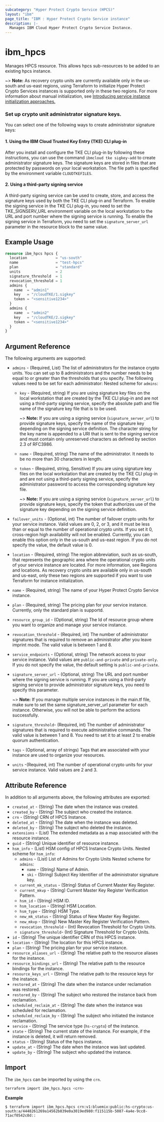 ```yaml
---
subcategory: "Hyper Protect Crypto Service (HPCS)"
layout: "ibm"
page_title: "IBM : Hyper Protect Crypto Service instance"
description: |-
  Manages IBM Cloud Hyper Protect Crypto Service Instance.
---
```


# ibm\_hpcs

Manages HPCS resource. This allows hpcs sub-resources to be added to an existing hpcs instance.

~> **Note:** As recovery crypto units are currently available only in the us-south and us-east regions, using Terraform to initialize Hyper Protect Crypto Services instances is supported only in these two regions. For more information about manual initialization, see [Introducing service instance initialization approaches.](https://cloud.ibm.com/docs/hs-crypto?topic=hs-crypto-initialize-instance-mode)



### Set up crypto unit administrator signature keys. 
You can select one of the following ways to create administrator signature keys:
  #### 1. Using the IBM Cloud Trusted Key Entry (TKE) CLI plug-in

  After you install and configure the TKE CLI plug-in by following these instructions, you can use the command `ibmcloud tke sigkey-add` to create administrator signature keys. The signature keys are stored in files that are protected by passwords on your local workstation. The file path is specified by the environment variable `CLOUDTKEFILES`.

  #### 2. Using a third-party signing service

  A third-party signing service can be used to create, store, and access the signature keys used by both the TKE CLI plug-in and Terraform. To enable the signing service in the TKE CLI plug-in, you need to set the TKE_SIGNSERV_URL environment variable on the local workstation to the URL and port number where the signing service is running. To enable the signing service in Terraform, you need to set the `signature_server_url` parameter in the resource block to the same value.



## Example Usage

```terraform
resource ibm_hpcs hpcs {
  location             = "us-south"
  name                 = "test-hpcs"
  plan                 = "standard"
  units                = 2
  signature_threshold  = 1
  revocation_threshold = 1
  admins {
    name  = "admin1"
    key   = "/cloudTKE/1.sigkey"
    token = "<sensitive1234>"
  }
  admins {
    name  = "admin2"
    key   = "/cloudTKE/2.sigkey"
    token = "<sensitive1234>"
  }
}
```

## Argument Reference

The following arguments are supported:
* `admins` - (Required, List) The list of administrators for the instance crypto units. You can set up to 8 administrators and the number needs to be equal to or greater than the thresholds that you specify. The following values need to be set for each administrator:
  Nested scheme for `admins`:
  * `key` - (Required, string) If you are using signature key files on the local workstation that are created by the TKE CLI plug-in and are not using a third-party signing service, specify the absolute path and file name of the signature key file that is to be used.
  
    ~> **Note:** If you are using a signing service (`signature_server_url`) to provide signature keys, specify the name of the signature key depending on the signing service definition. The character string for the key name is appended to a URI that is sent to the signing service and must contain only unreserved characters as defined by section 2.3 of RFC3986.  
  * `name` - (Required, string) The name of the administrator. It needs to be no more than 30 characters in length.
  * `token` - (Required, string, Sensitive) If you are using signature key files on the local workstation that are created by the TKE CLI plug-in and are not using a third-party signing service, specify the administrator password to access the corresponding signature key file.
  
    ~> **Note:** If you are using a signing service (`signature_server_url`) to provide signature keys, specify the token that authorizes use of the signature key depending on the signing service definition.
* `failover_units` - (Optional, int) The number of failover crypto units for your service instance. Valid values are 0, 2, or 3, and it must be less than or equal to the number of operational crypto units. If you set it 0, cross-region high availability will not be enabled. Currently, you can enable this option only in the us-south and us-east region. If you do not specify the value, the default value is 0. 
* `location` - (Required, string) The region abbreviation, such as us-south, that represents the geographic area where the operational crypto units of your service instance are located. For more information, see Regions and locations. As recovery crypto units are available only in us-south and us-east, only these two regions are supported if you want to use Terraform for instance initialization.
* `name` - (Required, string) The name of your Hyper Protect Crypto Service instance.
* `plan` - (Required, string) The pricing plan for your service instance. Currently, only the standard plan is supportd.
* `resource_group_id` - (Optional, string) The Id of resource group where you want to organize and manage your service instance.
* `revocation_threshold` - (Required, int) The number of administrator signatures that is required to remove an administrator after you leave imprint mode. The valid value is between 1 and 8.
* `service_endpoints` - (Optional, string) The network access to your service instance. Valid values are `public-and-private` and `private-only`. If you do not specify the value, the default setting is `public-and-private`.
* `signature_server_url` - (Optional, string) The URL and port number where the signing service is running. If you are using a third-party signing service to provide administrator signature keys, you need to specify this parameter.

  ~> **Note:** If you manage multiple service instances in the main.tf file, make sure to set the same signature_server_url parameter for each instance. Otherwise, you will not be able to perform the actions successfully.
* `signature_threshold`- (Required, int)  The number of administrator signatures that is required to execute administrative commands. The valid value is between 1 and 8. You need to set it to at least 2 to enable quorum authentication.
* `tags` - (Optional, array of strings) Tags that are associated with your instance are used to organize your resources. 
* `units` -(Required, int) The number of operational crypto units for your service instance. Valid values are 2 and 3.
## Attribute Reference

In addition to all arguments above, the following attributes are exported:

* `created_at` - (String) The date when the instance was created.
* `created_by` - (String) The subject who created the instance.
* `crn` - (String) CRN of HPCS Instance.
* `deleted_at` - (String) The date when the instance was deleted.
* `deleted_by` - (String) The subject who deleted the instance.
* `extensions` - (List) The extended metadata as a map associated with the resource instance.
* `guid` - (String) Unique identifier of resource instance.
* `hsm_info` - (List) HSM config of HPCS Instance Crypto Units.
  Nested scheme for `hsm_info`:
  * `admins` - (List) List of Admins for Crypto Units
    Nested scheme for `admins`:
      * `name` - (String) Name of Admin.
      * `ski` - (String) Subject Key Identifier of the administrator signature key.
  * `current_mk_status` - (String) Status of Current Master Key Register.
  * `current_mkvp` - (String) Current Master Key Register Verification Pattern.
  * `hsm_id` - (String) HSM ID.
  * `hsm_location` - (String) HSM Location.
  * `hsm_type` - (String) HSM Type.
  * `new_mk_status` - (String) Status of New Master Key Register.
  * `new_mkvp` - (String) New Master Key Register Verification Pattern.
  * `revocation_threshold` - (Int) Revocation Threshold for Crypto Units.
  * `signature_threshold`- (Int) Signature Threshold for Crypto Units.
* `id` - (String) The unique identifier CRN of this HPCS instance.
* `location` - (String) The location for this HPCS instance.
* `plan` - (String) The pricing plan for your service instance.
* `resource_aliases_url` - (String) The relative path to the resource aliases for the instance.
* `resource_bindings_url` - (String) The relative path to the resource bindings for the instance.
* `resource_keys_url` - (String) The relative path to the resource keys for the instance.
* `restored_at` - (String) The date when the instance under reclamation was restored.
* `restored_by` - (String) The subject who restored the instance back from reclamation.
* `scheduled_reclaim_at` - (String) The date when the instance was scheduled for reclamation.
* `scheduled_reclaim_by` - (String) The subject who initiated the instance reclamation.
* `service` - (String) The service type (`hs-crypto`) of the instance.
* `state` - (String) The current state of the instance. For example, if the instance is deleted, it will return removed.
* `status` - (String) Status of the hpcs instance.
* `update_at` - (String) The date when the instance was last updated.
* `update_by` - (String) The subject who updated the instance.

## Import
The `ibm_hpcs` can be imported by using the `crn`.

```bash
terraform import ibm_hpcs.hpcs <crn>
```

**Example**

```
$ terraform import ibm_hpcs.hpcs crn:v1:bluemix:public:hs-crypto:us-south:a/4448261269a14562b839e0a3019ed980:f115115b-5087-4a4e-9cc8-71acf0542c0d::
```
